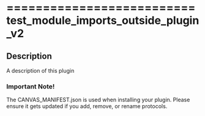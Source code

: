 ==========================
test_module_imports_outside_plugin_v2
==========================

## Description

A description of this plugin

### Important Note!

The CANVAS_MANIFEST.json is used when installing your plugin. Please ensure it
gets updated if you add, remove, or rename protocols.

